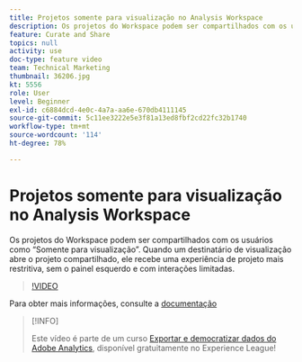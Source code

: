 ```yaml
---
title: Projetos somente para visualização no Analysis Workspace
description: Os projetos do Workspace podem ser compartilhados com os usuários como “Somente para visualização”. Quando um destinatário de visualização abre o projeto compartilhado, ele recebe uma experiência de projeto mais restritiva, sem o painel esquerdo e com interações limitadas.
feature: Curate and Share
topics: null
activity: use
doc-type: feature video
team: Technical Marketing
thumbnail: 36206.jpg
kt: 5556
role: User
level: Beginner
exl-id: c6884dcd-4e0c-4a7a-aa6e-670db4111145
source-git-commit: 5c11ee3222e5e3f81a13ed8fbf2cd22fc32b1740
workflow-type: tm+mt
source-wordcount: '114'
ht-degree: 78%

---
```


# Projetos somente para visualização no Analysis Workspace

Os projetos do Workspace podem ser compartilhados com os usuários como “Somente para visualização”. Quando um destinatário de visualização abre o projeto compartilhado, ele recebe uma experiência de projeto mais restritiva, sem o painel esquerdo e com interações limitadas.

>[!VIDEO](https://video.tv.adobe.com/v/36206/?quality=12&learn=on)

Para obter mais informações, consulte a [documentação](https://experienceleague.adobe.com/docs/analytics/analyze/analysis-workspace/curate-share/view-only-projects.html?lang=pt-BR)

>[!INFO]
>
> Este vídeo é parte de um curso [Exportar e democratizar dados do Adobe Analytics](https://experienceleague.adobe.com/?recommended=Analytics-A-1-2022.1.democratizing), disponível gratuitamente no Experience League!